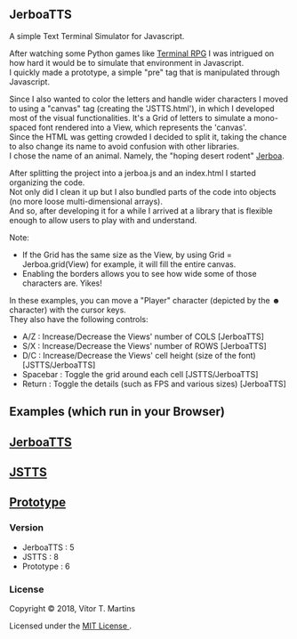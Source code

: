 ## JerboaTTS

A simple Text Terminal Simulator for Javascript.

After watching some Python games like [Terminal RPG](https://stay-alive.itch.io/terminal-rpg) I was intrigued on how hard it would be to simulate that environment in Javascript.  
I quickly made a prototype, a simple "pre" tag that is manipulated through Javascript.

Since I also wanted to color the letters and handle wider characters I moved to using a "canvas" tag (creating the 'JSTTS.html'), in which I developed most of the visual functionalities. It's a Grid of letters to simulate a mono-spaced font rendered into a View, which represents the 'canvas'.  
Since the HTML was getting crowded I decided to split it, taking the chance to also change its name to avoid confusion with other libraries.  
I chose the name of an animal. Namely, the "hoping desert rodent" [Jerboa](https://en.wikipedia.org/wiki/Jerboa).  

After splitting the project into a jerboa.js and an index.html I started organizing the code.  
Not only did I clean it up but I also bundled parts of the code into objects (no more loose multi-dimensional arrays).  
And so, after developing it for a while I arrived at a library that is flexible enough to allow users to play with and understand.

Note:
- If the Grid has the same size as the View, by using Grid = Jerboa.grid(View) for example, it will fill the entire canvas.
- Enabling the borders allows you to see how wide some of those characters are. Yikes!

In these examples, you can move a "Player" character (depicted by the **☻** character) with the cursor keys.  
They also have the following controls:
- A/Z : Increase/Decrease the Views' number of COLS [JerboaTTS]
- S/X : Increase/Decrease the Views' number of ROWS [JerboaTTS]
- D/C : Increase/Decrease the Views' cell height (size of the font) [JSTTS/JerboaTTS]
- Spacebar : Toggle the grid around each cell [JSTTS/JerboaTTS]
- Return : Toggle the details (such as FPS and various sizes) [JerboaTTS]

## Examples (which run in your Browser)

## [JerboaTTS](https://vimino.gitlab.io/JerboaTTS)
## [JSTTS](https://vimino.gitlab.io/JerboaTTS/jstts.html)
## [Prototype](https://vimino.gitlab.io/JerboaTTS/prototype.html)

### Version

- JerboaTTS : 5
- JSTTS : 8
- Prototype : 6

### License

Copyright &copy; 2018, Vítor T. Martins

Licensed under the [MIT License ](https://opensource.org/licenses/MIT).